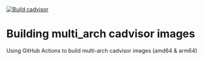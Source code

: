 [![Build cadvisor](https://github.com/he-sb/cadvisor_multi-arch/actions/workflows/build_cadvidor.yml/badge.svg?branch=master)](https://github.com/he-sb/cadvisor_multi-arch/actions/workflows/build_cadvidor.yml)

# Building multi_arch cadvisor images
Using GitHub Actions to build multi-arch cadvisor images (amd64 & arm64)
